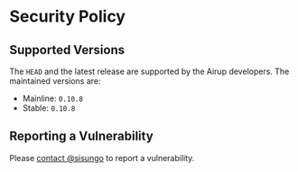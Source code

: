 # Security Policy

## Supported Versions
The `HEAD` and the latest release are supported by the Airup developers. The maintained versions are:
 - Mainline: `0.10.8`
 - Stable: `0.10.8`

## Reporting a Vulnerability
Please [contact @sisungo](mailto:sisungo@icloud.com) to report a vulnerability.
